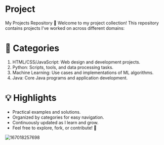 # Project
My Projects Repository 🌟
Welcome to my project collection! This repository contains projects I've worked on across different domains:

# 📂 Categories
1. HTML/CSS/JavaScript: Web design and development projects.
2. Python: Scripts, tools, and data processing tasks.
3. Machine Learning: Use cases and implementations of ML algorithms.
4. Java: Core Java programs and application development.

# 💡 Highlights
- Practical examples and solutions.
- Organized by categories for easy navigation.
- Continuously updated as I learn and grow.
- Feel free to explore, fork, or contribute! 🎉

![167018257698](https://github.com/user-attachments/assets/fc792916-9535-4c64-a8b4-95d3e7a21c3b)

